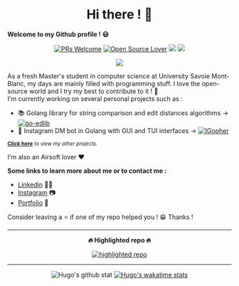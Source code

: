 <h1 align="center">Hi there ! 👋</h1>

**Welcome to my Github profile ! 😃** <br/>

<p align="center"> 
    <a href="https://github.com/hbollon/"><img src="https://img.shields.io/badge/PRs-welcome-brightgreen.svg?style=flat&logo=github" alt="PRs Welcome"></a> 
    <a href="https://github.com/hbollon/"><img src="https://badges.frapsoft.com/os/v2/open-source.svg?v=103" alt="Open Source Lover"></a>
    <a href="https://github.com/hbollon/"><img src="https://komarev.com/ghpvc/?username=hbollon"></a>
    <a href="https://github.com/hbollon/"><img src="https://img.shields.io/github/followers/hbollon.svg?label=Follow%20@hbollon&style=social"></a>
</p>

<p align="center"> 
    <a href="https://github.com/ryo-ma/github-profile-trophy"><img src="https://github-profile-trophy.vercel.app/?username=hbollon&theme=onedark&margin-w=15&margin-h=15&no-frame=true&column=7"/></a>
</p>

As a fresh Master's student in computer science at University Savoie Mont-Blanc, my days are mainly filled with programming stuff. I love the open-source world and I try my best to contribute to it ! 🙈 <br/>
I'm currently working on several personal projects such as :
- 📚 Golang library for string comparison and edit distances algorithms -> [![go-edlib](https://img.shields.io/static/v1?label=Project:&message=go-edlib&color=Blue)](https://github.com/hbollon/go-edlib)
- 🤖 Instagram DM bot in Golang with GUI and TUI interfaces -> [![IGopher](https://img.shields.io/static/v1?label=Project:&message=IGopher&color=Blue)](https://github.com/hbollon/IGopher)

<sup>**[Click here](https://github.com/hbollon?tab=repositories)** *to view my other projects.</sup>*

I'm also an Airsoft lover ❤️

**Some links to learn more about me or to contact me :**
- <a href="https://www.linkedin.com/in/hugobollon">Linkedin</a> 👨‍💼
- <a href="https://www.instagram.com/_hbollon">Instagram</a> 📷
- <a href="https://hugobollon.me">Portfolio</a> 💼

Consider leaving a ⭐ if one of my repo helped you ! 😁 Thanks !

<hr>

<div align="center">
    <p><strong>🔥 Highlighted repo 🔥</strong></p>
    <a href="https://github.com/hbollon/igopher">
        <img alt="highlighted repo" src="https://github-readme-stats.vercel.app/api/pin/?username=hbollon&repo=igopher&theme=dark" />
    </a>
</div>

<hr>

<div align="center">
    <a>
        <img alt="Hugo's github stat" src="https://github-readme-stats.vercel.app/api?username=hbollon&count_private=true&show_icons=true&theme=dark&include_all_commits=true" />
    </a>
    <a href="https://wakatime.com/@hbollon">
        <img alt="Hugo's wakatime stats" src="https://github-readme-stats.vercel.app/api/wakatime?username=hbollon&theme=dark&layout=compact" />
    </a>
</div>
